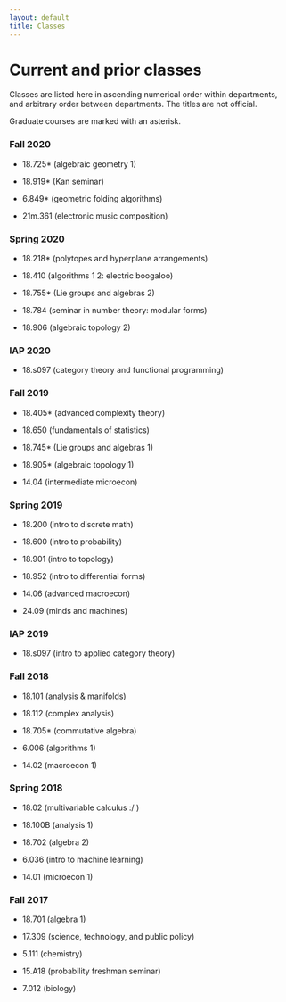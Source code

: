 ```yaml
---
layout: default
title: Classes
---
```


<script type="text/javascript" src="https://cdn.mathjax.org/mathjax/latest/MathJax.js?config=TeX-AMS-MML_HTMLorMML"> </script> 
# Current and prior classes

Classes are listed here in ascending numerical order within departments, and arbitrary order between departments.
The titles are not official.

Graduate courses are marked with an asterisk.

### Fall 2020

* 18.725\* (algebraic geometry 1)

* 18.919\* (Kan seminar)

* 6.849\* (geometric folding algorithms)

* 21m.361 (electronic music composition)

### Spring 2020

* 18.218\* (polytopes and hyperplane arrangements)

* 18.410 (algorithms 1 2: electric boogaloo)

* 18.755\* (Lie groups and algebras 2)

* 18.784 (seminar in number theory: modular forms)

* 18.906 (algebraic topology 2)

### IAP 2020

* 18.s097 (category theory and functional programming)

### Fall 2019

* 18.405\* (advanced complexity theory)

* 18.650 (fundamentals of statistics)

* 18.745\* (Lie groups and algebras 1)

* 18.905\* (algebraic topology 1)

* 14.04 (intermediate microecon)

### Spring 2019

* 18.200 (intro to discrete math)

* 18.600 (intro to probability)

* 18.901 (intro to topology)

* 18.952 (intro to differential forms)

* 14.06 (advanced macroecon)

* 24.09 (minds and machines)

### IAP 2019

* 18.s097 (intro to applied category theory)

### Fall 2018

* 18.101 (analysis \& manifolds)

* 18.112 (complex analysis)

* 18.705\* (commutative algebra)

* 6.006 (algorithms 1)

* 14.02 (macroecon 1)

### Spring 2018

* 18.02 (multivariable calculus :/ )

* 18.100B (analysis 1)

* 18.702 (algebra 2)

* 6.036 (intro to machine learning)

* 14.01 (microecon 1)

### Fall 2017

* 18.701 (algebra 1)

* 17.309 (science, technology, and public policy)

* 5.111 (chemistry)

* 15.A18 (probability freshman seminar)

* 7.012 (biology)


